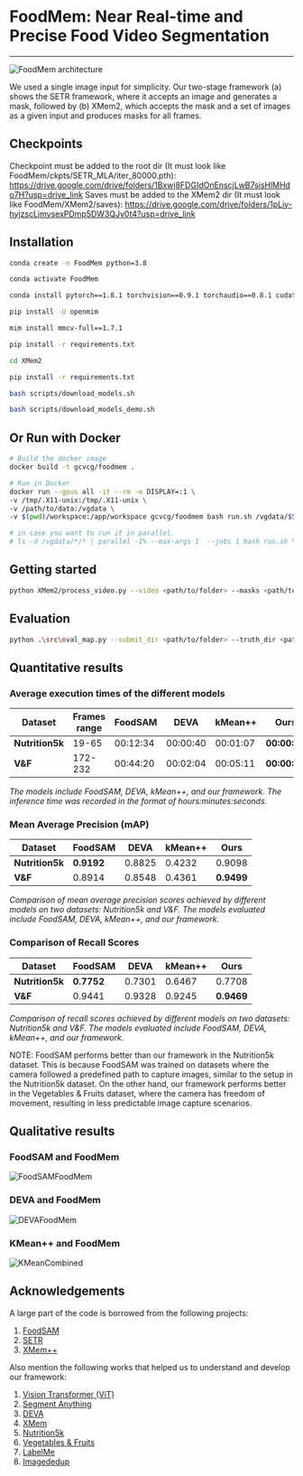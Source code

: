 # FoodMem: Near Real-time and Precise Food Video Segmentation

---

![FoodMem architecture](assets/FoodMemModel.png)

We used a single image input for simplicity. Our two-stage framework (a) shows the SETR framework, where it accepts an image and generates a mask, followed by (b) XMem2, which accepts the mask and a set of images as a given input and produces masks for all frames.

## Checkpoints
Checkpoint must be added to the root dir (It must look like FoodMem/ckpts/SETR_MLA/iter_80000.pth): https://drive.google.com/drive/folders/1Bxwj8FDGIdOnEnscjLwB7sisHlMHdo7H?usp=drive_link
Saves must be added to the XMem2 dir (It must look like FoodMem/XMem2/saves): https://drive.google.com/drive/folders/1pLiy-hyjzscLjmysexPDmp5DW3QJv0t4?usp=drive_link

## Installation
````bash
conda create -n FoodMem python=3.8

conda activate FoodMem   

conda install pytorch==1.8.1 torchvision==0.9.1 torchaudio==0.8.1 cudatoolkit=11.3 -c pytorch -c conda-forge

pip install -U openmim

mim install mmcv-full==1.7.1

pip install -r requirements.txt

cd XMem2

pip install -r requirements.txt

bash scripts/download_models.sh

bash scripts/download_models_demo.sh
````
## Or Run with Docker
```bash
# Build the docker image
docker build -t gcvcg/foodmem .

# Run in Docker
docker run --gpus all -it --rm -e DISPLAY=:1 \ 
-v /tmp/.X11-unix:/tmp/.X11-unix \
-v /path/to/data:/vgdata \
-v $(pwd)/workspace:/app/workspace gcvcg/foodmem bash run.sh /vgdata/$SCENEID

# in case you want to run it in parallel.
# ls -d /vgdata/*/* | parallel -I% --max-args 1  --jobs 1 bash run.sh %
```

## Getting started
````bash
python XMem2/process_video.py --video <path/to/folder> --masks <path/to/folder> --output <path/to/folder>
````

## Evaluation
````bash
python .\src\eval_map.py --submit_dir <path/to/folder> --truth_dir <path/to/folder> --output <path/to/folder>
````

## Quantitative results

### Average execution times of the different models

| **Dataset**       | **Frames range** | **FoodSAM** | **DEVA** | **kMean++** | **Ours**       |
|-------------------|------------------|-------------|----------|-------------|----------------|
| **Nutrition5k**   | 19-65            | 00:12:34    | 00:00:40 | 00:01:07    | **00:00:25**   |
| **V&F**           | 172-232          | 00:44:20    | 00:02:04 | 00:05:11    | **00:00:31**   |

*The models include FoodSAM, DEVA, kMean++, and our framework. The inference time was recorded in the format of hours:minutes:seconds.*

### Mean Average Precision (mAP)

| **Dataset**       | **FoodSAM** | **DEVA** | **kMean++** | **Ours**       |
|-------------------|-------------|----------|-------------|----------------|
| **Nutrition5k**   | **0.9192**  | 0.8825   | 0.4232      | 0.9098         |
| **V&F**           | 0.8914      | 0.8548   | 0.4361      | **0.9499**     |

*Comparison of mean average precision scores achieved by different models on two datasets: Nutrition5k and V&F. The models evaluated include FoodSAM, DEVA, kMean++, and our framework.*

### Comparison of Recall Scores

| **Dataset**       | **FoodSAM** | **DEVA** | **kMean++** | **Ours**       |
|-------------------|-------------|----------|-------------|----------------|
| **Nutrition5k**   | **0.7752**  | 0.7301   | 0.6467      | 0.7708         |
| **V&F**           | 0.9441      | 0.9328   | 0.9245      | **0.9469**     |

*Comparison of recall scores achieved by different models on two datasets: Nutrition5k and V&F. The models evaluated include FoodSAM, DEVA, kMean++, and our framework.*

NOTE: FoodSAM performs better than our framework in the Nutrition5k dataset. This is because FoodSAM was trained on datasets where the camera followed a predefined path to capture images, similar to the setup in the Nutrition5k dataset. On the other hand, our framework performs better in the Vegetables & Fruits dataset, where the camera has freedom of movement, resulting in less predictable image capture scenarios.

## Qualitative results

### FoodSAM and FoodMem

![FoodSAMFoodMem](assets/FoodMemFoodSAM.png)

### DEVA and FoodMem

![DEVAFoodMem](assets/DEVACombined.png)

### KMean++ and FoodMem

![KMeanCombined](assets/KMeanCombined.png)

## Acknowledgements

A large part of the code is borrowed from the following projects:

1. [FoodSAM](https://github.com/jamesjg/FoodSAM/)
2. [SETR](https://github.com/fudan-zvg/SETR)
3. [XMem++](https://github.com/mbzuai-metaverse/XMem2)

Also mention the following works that helped us to understand and develop our framework:

1. [Vision Transformer (ViT)](https://github.com/google-research/vision_transformer)
2. [Segment Anything](https://github.com/facebookresearch/segment-anything)
3. [DEVA](https://github.com/hkchengrex/Tracking-Anything-with-DEVA)
4. [XMem](https://github.com/hkchengrex/XMem)
5. [Nutrition5k](https://github.com/google-research-datasets/Nutrition5k)
6. [Vegetables & Fruits](https://www.sciencedirect.com/science/article/pii/S2405844023019291)
7. [LabelMe](https://github.com/labelmeai/labelme)
8. [Imagededup](https://github.com/idealo/imagededup)